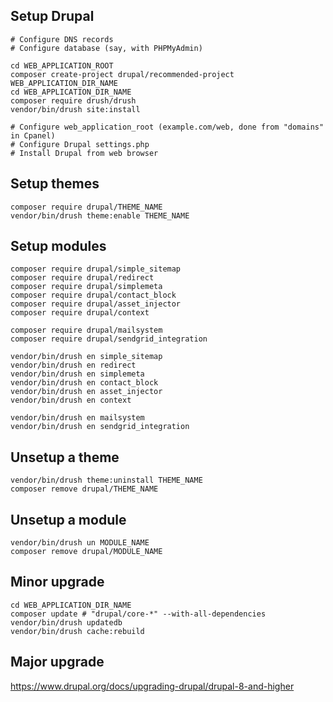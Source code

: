 ## Setup Drupal

```shell
# Configure DNS records
# Configure database (say, with PHPMyAdmin)

cd WEB_APPLICATION_ROOT
composer create-project drupal/recommended-project WEB_APPLICATION_DIR_NAME
cd WEB_APPLICATION_DIR_NAME
composer require drush/drush
vendor/bin/drush site:install

# Configure web_application_root (example.com/web, done from "domains" in Cpanel)
# Configure Drupal settings.php
# Install Drupal from web browser
```

## Setup themes

```shell
composer require drupal/THEME_NAME
vendor/bin/drush theme:enable THEME_NAME
```

## Setup modules

```shell
composer require drupal/simple_sitemap
composer require drupal/redirect
composer require drupal/simplemeta
composer require drupal/contact_block
composer require drupal/asset_injector
composer require drupal/context

composer require drupal/mailsystem
composer require drupal/sendgrid_integration

vendor/bin/drush en simple_sitemap
vendor/bin/drush en redirect
vendor/bin/drush en simplemeta
vendor/bin/drush en contact_block
vendor/bin/drush en asset_injector
vendor/bin/drush en context

vendor/bin/drush en mailsystem
vendor/bin/drush en sendgrid_integration
```

## Unsetup a theme

```shell
vendor/bin/drush theme:uninstall THEME_NAME
composer remove drupal/THEME_NAME
```

## Unsetup a module

```shell
vendor/bin/drush un MODULE_NAME
composer remove drupal/MODULE_NAME
```

## Minor upgrade

```shell
cd WEB_APPLICATION_DIR_NAME
composer update # "drupal/core-*" --with-all-dependencies
vendor/bin/drush updatedb
vendor/bin/drush cache:rebuild
```

## Major upgrade

https://www.drupal.org/docs/upgrading-drupal/drupal-8-and-higher
